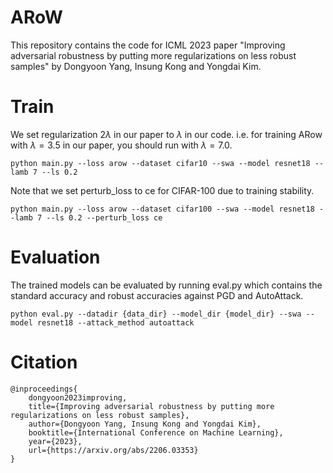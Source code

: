 # ARoW
This repository contains the code for ICML 2023 paper "Improving adversarial robustness by putting more regularizations on less robust samples" by Dongyoon Yang, Insung Kong and Yongdai Kim.

# Train
We set regularization $2 \lambda$ in our paper to $\lambda$ in our code. i.e. for training ARow with $\lambda=3.5$ in our paper, you should run with $\lambda=7.0$.


`python main.py --loss arow --dataset cifar10 --swa --model resnet18 --lamb 7 --ls 0.2`

Note that we set perturb_loss to ce for CIFAR-100 due to training stability.

`python main.py --loss arow --dataset cifar100 --swa --model resnet18 --lamb 7 --ls 0.2 --perturb_loss ce`

# Evaluation

The trained models can be evaluated by running eval.py which contains the standard accuracy and robust accuracies against PGD and AutoAttack.

`python eval.py --datadir {data_dir} --model_dir {model_dir} --swa --model resnet18 --attack_method autoattack`

# Citation


```
@inproceedings{
    dongyoon2023improving,
    title={Improving adversarial robustness by putting more regularizations on less robust samples},
    author={Dongyoon Yang, Insung Kong and Yongdai Kim},
    booktitle={International Conference on Machine Learning},
    year={2023},
    url={https://arxiv.org/abs/2206.03353}
}
```
